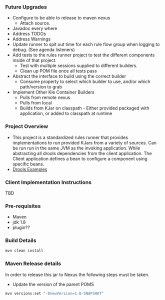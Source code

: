 ### Future Upgrades
* Configure to be able to release to maven nexus
	* Attach source.
* Javadoc every where
* Address TODOs
* Address Warnings
* Update runner to spit out time for each rule flow group when logging to debug. (See agenda listeners)
* Add tests to the rules runner project to test the different components inside of that project.
	* Test with multiple sessions supplied to different builders. 
	* Clean up POM file once all tests pass
* Abstract the interface to build using the correct builder
	* Consume property to select which builder to use, and/or which path/version to grab
* Implement Other Kie Container Builders
	* Pulls from remote nexus
	* Pulls from local
	* Builds from KJar on classpath - Either provided packaged with application, or added to classpath at runtime

### Project Overview
* This project is a standardized rules runner that provides implementations to run provided KJars from a variety of sources. Can be run run in the same JVM as the invoking application. While abstracting all drools dependencies from the client application. The Client application defines a bean to configure a component using specific beans.
* [Drools Examples](https://github.com/droolsjbpm/drools/tree/master/)

### Client Implementation Instructions
TBD

### Pre-requisites
* Maven
* jdk 1.8
* plugin??

### Build Details
```bash
mvn clean install
```

### Maven Release details
In order to release this jar to Nexus the following steps must be taken.
* Update the version of the parent POMS
```bash
mvn versions:set "-DnewVersion=1.0-SNAPSHOT"
```
